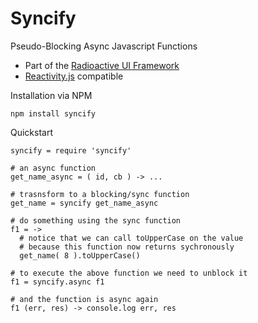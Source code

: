 # Syncify

Pseudo-Blocking Async Javascript Functions

* Part of the [Radioactive UI Framework](http://github.com/aldonline/radioactive)
* [Reactivity.js](http://github.com/aldonline/reactivity.js) compatible

Installation via NPM

    npm install syncify

Quickstart

    syncify = require 'syncify'
    
    # an async function
    get_name_async = ( id, cb ) -> ...
    
    # trasnsform to a blocking/sync function
    get_name = syncify get_name_async
    
    # do something using the sync function
    f1 = ->
      # notice that we can call toUpperCase on the value
      # because this function now returns sychronously
      get_name( 8 ).toUpperCase()
    
    # to execute the above function we need to unblock it
    f1 = syncify.async f1
    
    # and the function is async again
    f1 (err, res) -> console.log err, res

